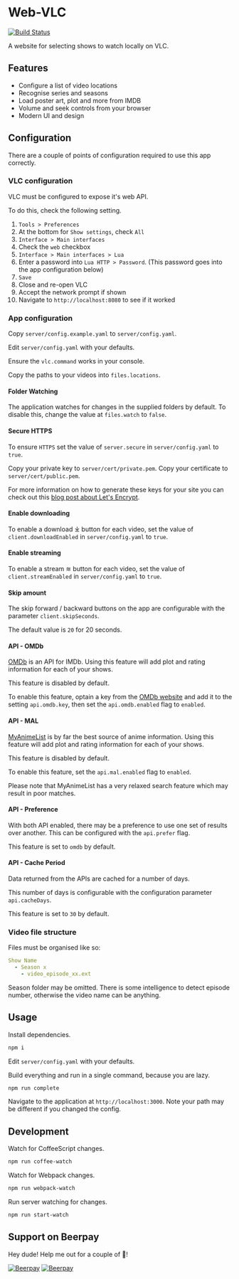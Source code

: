 # Web-VLC

[![Build Status](https://travis-ci.com/ScreamingHawk/web-vlc.svg?branch=master)](https://travis-ci.com/ScreamingHawk/web-vlc)

A website for selecting shows to watch locally on VLC.

## Features

* Configure a list of video locations
* Recognise series and seasons
* Load poster art, plot and more from IMDB
* Volume and seek controls from your browser
* Modern UI and design

## Configuration

There are a couple of points of configuration required to use this app correctly.

### VLC configuration

VLC must be configured to expose it's web API.

To do this, check the following setting.

1. `Tools > Preferences`
2. At the bottom for `Show settings`, check `All`
3. `Interface > Main interfaces`
4. Check the `web` checkbox
5. `Interface > Main interfaces > Lua`
6. Enter a password into `Lua HTTP > Password`. (This password goes into the app configuration below)
7. `Save`
8. Close and re-open VLC
9. Accept the network prompt if shown
10. Navigate to `http://localhost:8080` to see if it worked

### App configuration

Copy `server/config.example.yaml` to `server/config.yaml`.

Edit `server/config.yaml` with your defaults.

Ensure the `vlc.command` works in your console.

Copy the paths to your videos into `files.locations`.

#### Folder Watching

The application watches for changes in the supplied folders by default. To disable this, change the value at `files.watch` to `false`.

#### Secure HTTPS

To ensure `HTTPS` set the value of `server.secure` in `server/config.yaml` to `true`.

Copy your private key to `server/cert/private.pem`.
Copy your certificate to `server/cert/public.pem`.

For more information on how to generate these keys for your site you can check out this [blog post about Let's Encrypt][1].

#### Enable downloading

To enable a download ⤓ button for each video, set the value of `client.downloadEnabled` in `server/config.yaml` to `true`.

#### Enable streaming

To enable a stream ≋ button for each video, set the value of `client.streamEnabled` in `server/config.yaml` to `true`.

#### Skip amount

The skip forward / backward buttons on the app are configurable with the parameter `client.skipSeconds`.

The default value is `20` for 20 seconds.

#### API - OMDb

[OMDb][2] is an API for IMDb. Using this feature will add plot and rating information for each of your shows.

This feature is disabled by default.

To enable this feature, optain a key from the [OMDb website][2] and add it to the setting `api.omdb.key`, then set the `api.omdb.enabled` flag to `enabled`.

#### API - MAL

[MyAnimeList][3] is by far the best source of anime information. Using this feature will add plot and rating information for each of your shows.

This feature is disabled by default.

To enable this feature, set the `api.mal.enabled` flag to `enabled`.

Please note that MyAnimeList has a very relaxed search feature which may result in poor matches.

#### API - Preference

With both API enabled, there may be a preference to use one set of results over another. This can be configured with the `api.prefer` flag.

This feature is set to `omdb` by default.

#### API - Cache Period

Data returned from the APIs are cached for a number of days.

This number of days is configurable with the configuration parameter `api.cacheDays`.

This feature is set to `30` by default.

### Video file structure

Files must be organised like so:

```yml
Show Name
  - Season x
    - video_episode_xx.ext
```

Season folder may be omitted.
There is some intelligence to detect episode number, otherwise the video name can be anything.

## Usage

Install dependencies.

```sh
npm i
```

Edit `server/config.yaml` with your defaults.

Build everything and run in a single command, because you are lazy.

```sh
npm run complete
```

Navigate to the application at `http://localhost:3000`.
Note your path may be different if you changed the config.

## Development

Watch for CoffeeScript changes.

```sh
npm run coffee-watch
```

Watch for Webpack changes.

```sh
npm run webpack-watch
```

Run server watching for changes.

```sh
npm run start-watch
```

[1]: https://michael.standen.link/2018/06/22/lets-encrypt-cert.html
[2]: https://www.omdbapi.com/
[3]: https://myanimelist.net/

## Support on Beerpay
Hey dude! Help me out for a couple of :beers:!

[![Beerpay](https://beerpay.io/ScreamingHawk/web-vlc/badge.svg?style=beer-square)](https://beerpay.io/ScreamingHawk/web-vlc)  [![Beerpay](https://beerpay.io/ScreamingHawk/web-vlc/make-wish.svg?style=flat-square)](https://beerpay.io/ScreamingHawk/web-vlc?focus=wish)
